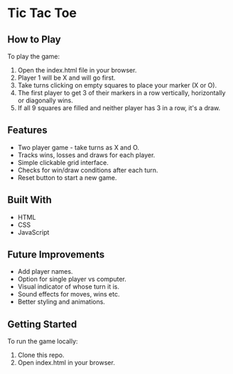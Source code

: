 # Tic Tac Toe


## How to Play

To play the game:

1. Open the index.html file in your browser.
2. Player 1 will be X and will go first.
3. Take turns clicking on empty squares to place your marker (X or O).
4. The first player to get 3 of their markers in a row vertically, horizontally or diagonally wins.
5. If all 9 squares are filled and neither player has 3 in a row, it's a draw.

## Features

- Two player game - take turns as X and O.
- Tracks wins, losses and draws for each player.
- Simple clickable grid interface.
- Checks for win/draw conditions after each turn.
- Reset button to start a new game.

## Built With

- HTML
- CSS 
- JavaScript

## Future Improvements

- Add player names.
- Option for single player vs computer.
- Visual indicator of whose turn it is.
- Sound effects for moves, wins etc.
- Better styling and animations.

## Getting Started

To run the game locally:

1. Clone this repo.
2. Open index.html in your browser.
